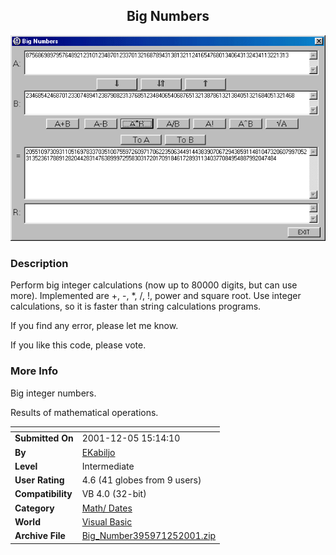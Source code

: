 ﻿<div align="center">

## Big Numbers

<img src="PIC200112592901750.gif">
</div>

### Description

Perform big integer calculations (now up to 80000 digits, but can use more). Implemented are +, -, *, /, !, power and square root. Use integer calculations, so it is faster than string calculations programs.

If you find any error, please let me know.

If you like this code, please vote.
 
### More Info
 
Big integer numbers.

Results of mathematical operations.


<span>             |<span>
---                |---
**Submitted On**   |2001-12-05 15:14:10
**By**             |[EKabiljo](https://github.com/Planet-Source-Code/PSCIndex/blob/master/ByAuthor/ekabiljo.md)
**Level**          |Intermediate
**User Rating**    |4.6 (41 globes from 9 users)
**Compatibility**  |VB 4\.0 \(32\-bit\)
**Category**       |[Math/ Dates](https://github.com/Planet-Source-Code/PSCIndex/blob/master/ByCategory/math-dates__1-37.md)
**World**          |[Visual Basic](https://github.com/Planet-Source-Code/PSCIndex/blob/master/ByWorld/visual-basic.md)
**Archive File**   |[Big\_Number395971252001\.zip](https://github.com/Planet-Source-Code/ekabiljo-big-numbers__1-29460/archive/master.zip)








